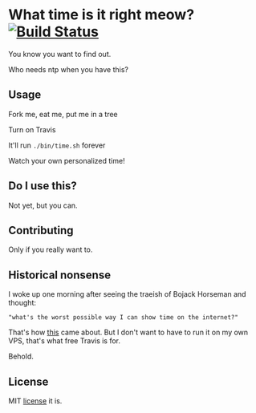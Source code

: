 # What time is it right meow? [![Build Status](https://travis-ci.org/smaslennikov/whattravisisitrightmeow.svg?branch=master)](https://travis-ci.org/smaslennikov/whattravisisitrightmeow)

You know you want to find out.

Who needs ntp when you have this?

## Usage

Fork me, eat me, put me in a tree

Turn on Travis

It'll run `./bin/time.sh` forever

Watch your own personalized time!

## Do I use this?

Not yet, but you can.

## Contributing

Only if you really want to.

## Historical nonsense

I woke up one morning after seeing the traeish of Bojack Horseman and thought:

```thoughts
"what's the worst possible way I can show time on the internet?"
```

That's how [this](http://smaslennikov.com/whattimeisitrightmeow/) came about. But I don't want to have to run it on my own VPS, that's what free Travis is for.

Behold.

## License

MIT [license](LICENSE) it is.
